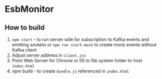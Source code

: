 # EsbMonitor

## How to build
1. <code>npm start</code> - to run server side for subscription to Kafka events and emitting sockets or <code>npm run start-mock</code> to create mock events without Kafka client
2. Adjust server address in <code>client.jsx</code>
3. Point Web Server for Chrome or IIS to file system folder to host <code>index.html</code>
4. npm build - to create <code>bundle.js</code> referenced in <code>index.html</code>
